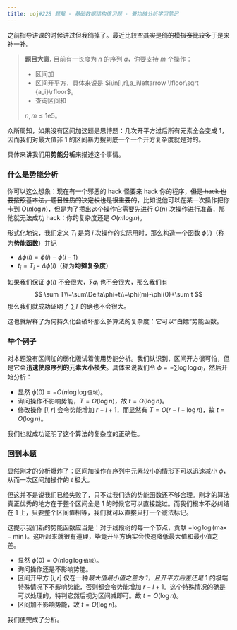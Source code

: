 ```yaml
---
title: uoj#228 题解 - 基础数据结构练习题 - 兼均摊分析学习笔记
---
```


之前指导讲课的时候讲过但我鸽掉了。最近比较空~~其实是鸽的模拟赛比较多~~于是来补一补。

> **题目大意.** 目前有一长度为 $n$ 的序列 $a$，你要支持 $m$ 个操作：
>
> - 区间加
> - 区间开平方，具体来说是 $i\in[l,r],a_i\leftarrow \lfloor\sqrt {a_i}\rfloor$。
> - 查询区间和
>
> $n,m\le 1\text{e}5$。

众所周知，如果没有区间加这题是思博题：几次开平方过后所有元素全会变成 $1$，因而我们对最大值非 $1$ 的区间暴力搜到底一个一个开方复杂度就是对的。

具体来讲我们用**势能分析**来描述这个事情。

### 什么是势能分析

你可以这么想象：现在有一个邪恶的 hack 怪要来 hack 你的程序，~~但是 hack 也要按照基本法，题目性质的决定权也是很重要的~~，比如说他可以在某一次操作把你卡到 $O(n\log n)$，但是为了攒出这个操作它需要先进行 $O(n)$ 次操作进行准备，那他就无法成功 hack：你的复杂度还是 $O(m\log n)$。

形式化地说，我们定义 $T_i$ 是第 $i$ 次操作的实际用时，那么构造一个函数 $\phi(i)$（称为**势能函数**）并记

- $\Delta\phi(i)=\phi(i)-\phi(i-1)$
- $t_i=T_i-\Delta\phi(i)$（称为**均摊复杂度**）

如果我们保证 $\phi(i)$ 不会很大，$\sum a_i$ 也不会很大，那么我们有
$$
\sum T\\=\sum\Delta\phi+t\\=\phi(m)-\phi(0)+\sum t
$$
那么我们就成功证明了 $\sum T$ 的确也不会很大。

这也就解释了为何持久化会破坏那么多算法的复杂度：它可以“白嫖”势能函数。

### 举个例子

对本题没有区间加的弱化版试着使用势能分析。我们认识到，区间开方很可怕，但是它会**迅速使原序列的元素大小损失**。具体来说我们令 $\phi=-\sum \log\log a_i$，然后开始分析：

- 显然 $\phi(0)=-O(n\log\log\texttt{值域})$。
- 询问操作不影响势能，$T=O(\log n)$，故 $t=O(\log n)$。
- 修改操作 $[l,r]$ 会令势能增加 $r-l+1$，而显然有 $T=O(r-l+\log n)$，故 $t=O(\log n)$。

我们也就成功证明了这个算法的复杂度的正确性。

### 回到本题

显然刚才的分析爆炸了：区间加操作在序列中元素较小的情形下可以迅速减小 $\phi$，从而一次区间加操作的 $t$ 极大。

但这并不是说我们已经失败了，只不过我们选的势能函数还不够合理。刚才的算法真正优秀的地方在于整个区间全是 $1$ 的时候它可以直接跳过。而我们根本不必纠结在 $1$ 上，只要整个区间值相等，我们就可以直接只打一个减法标记。

这提示我们新的势能函数应当是：对于线段树的每一个节点，贡献 $-\log\log(\max - \min)$。这听起来就很有道理，毕竟开平方确实会快速降低最大值和最小值之差。

- 显然 $\phi(0)=O(n\log\log \texttt{值域})$。
- 询问操作还是不影响势能。
- 区间开平方 $[l,r]$ 仅在一种*最大值最小值之差为 $1$，且开平方后差还是* $1$ 的极端特殊情况下不影响势能，否则都会令势能增加 $r-l+1$。这个特殊情况的确是可以处理的，特判它然后视为区间减即可。故 $t=O(\log n)$。
- 区间加不影响势能，故 $t=O(\log n)$。

我们便完成了分析。